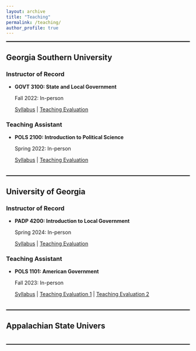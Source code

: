 ```yaml
---
layout: archive
title: "Teaching"
permalink: /teaching/
author_profile: true
---
```

<style>
    .teaching-section {
        border-bottom: 2px solid #000; /* Add solid border at the bottom of each teaching section */
        margin-bottom: 20px; /* Add some space between sections */
        padding-bottom: 20px; /* Add padding at the bottom for better spacing */
    }
    .black-line {
        border-bottom: 2px solid #000; /* Add solid black line */
        margin-bottom: 20px; /* Add some space below the line */
    }
</style>

<div class="black-line"></div>

<div class="teaching-section">
    <h2>Georgia Southern University</h2>
    <div class="teaching-subsection">
        <h3>Instructor of Record</h3>
        <ul>
            <li>
                <strong>GOVT 3100: State and Local Government</strong>
                <p>Fall 2022: In-person</p>
                <a href="/files/GOVT3100Syllabus.pdf">Syllabus</a> |
                <a href="/files/GSU_Evals_CJ.pdf">Teaching Evaluation</a>
            </li>
        </ul>
    </div>
    <div class="teaching-subsection">
        <h3>Teaching Assistant</h3>
        <ul>
            <li>
                <strong>POLS 2100: Introduction to Political Science</strong>
                <p>Spring 2022: In-person</p>
                <a href="/files/POLS2100Syllabus.pdf">Syllabus</a> |
                <a href="/files/GSU_Evals_CJ.pdf">Teaching Evaluation</a>
            </li>
        </ul>
    </div>
</div>

<div class="teaching-section">
    <h2>University of Georgia</h2>
    <div class="teaching-subsection">
        <h3>Instructor of Record</h3>
        <ul>
            <li>
                <strong>PADP 4200: Introduction to Local Government</strong>
                <p>Spring 2024: In-person</p>
                <a href="/files/PADP4200Syllabus.pdf">Syllabus</a> |
                <a href="/files/UGA_Evals_CJ.pdf">Teaching Evaluation</a>
            </li>
        </ul>
    </div>
    <div class="teaching-subsection">
        <h3>Teaching Assistant</h3>
        <ul>
            <li>
                <strong>POLS 1101: American Government</strong>
                <p>Fall 2023: In-person</p>
                <a href="/files/POLS1101Syllabus.pdf">Syllabus</a> |
                <a href="/files/Jensen1101.pdf">Teaching Evaluation 1</a> |
                <a href="/files/Jensen1101_2.pdf">Teaching Evaluation 2</a>
            </li>
        </ul>
    </div>
</div>

<div class="teaching-section">
    <h2>Appalachian State Univers






